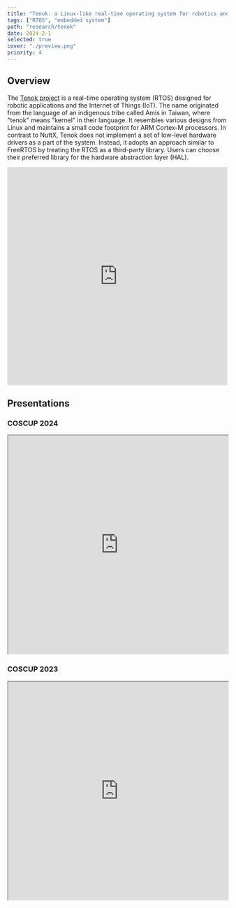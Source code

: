 ```yaml
---
title: "Tenok: a Linux-like real-time operating system for robotics and IoT"
tags: ["RTOS", "embedded system"]
path: "research/tenok"
date: 2024-2-1
selected: true
cover: "./preview.png"
priority: 4 
---
```


## Overview

The [Tenok project](https://tenok-rtos.github.io/index.html) is a real-time operating system (RTOS) designed for robotic applications and the
Internet of Things (IoT). The name originated from the language of an indigenous tribe called Amis in Taiwan, where "tenok" means
"kernel" in their language. It resembles various designs from Linux and maintains a small code footprint for ARM Cortex-M processors. In
contrast to NuttX, Tenok does not implement a set of low-level hardware drivers as a part of the system. Instead, it adopts an approach
similar to FreeRTOS by treating the RTOS as a third-party library. Users can choose their preferred library for the hardware abstraction
layer (HAL).

<iframe src="https://www.youtube.com/embed/byWihWcMP00" title="tenok: an experimental real-time operating system" width="100%" height="500px" frameborder="0" allow="accelerometer; autoplay; clipboard-write; encrypted-media; gyroscope; picture-in-picture; web-share" referrerpolicy="strict-origin-when-cross-origin" allowfullscreen></iframe>

## Presentations

### COSCUP 2024

<iframe src="https://drive.google.com/file/d/16S8ZRC-lhT15CXwWIy-RIIWXl5Ertqo5/preview" width="100%" height="500px"></iframe>

### COSCUP 2023

<iframe src="https://drive.google.com/file/d/1p8YJVPVwFAEknMXPbXzjj0y0p5qcqT2T/preview" width="100%" height="500px"></iframe>
